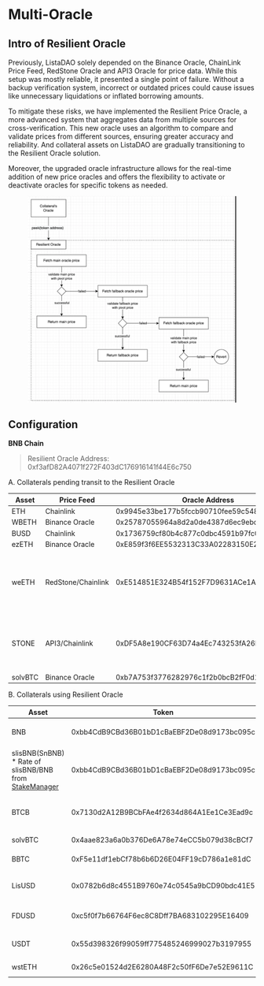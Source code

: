 # Multi-Oracle

## **Intro of Resilient Oracle**

Previously, ListaDAO solely depended on the Binance Oracle, ChainLink Price Feed, RedStone Oracle and API3 Oracle for price data. While this setup was mostly reliable, it presented a single point of failure. Without a backup verification system, incorrect or outdated prices could cause issues like unnecessary liquidations or inflated borrowing amounts.

To mitigate these risks, we have implemented the Resilient Price Oracle, a more advanced system that aggregates data from multiple sources for cross-verification. This new oracle uses an algorithm to compare and validate prices from different sources, ensuring greater accuracy and reliability. And collateral assets on ListaDAO are gradually transitioning to the Resilient Oracle solution.

Moreover, the upgraded oracle infrastructure allows for the real-time addition of new price oracles and offers the flexibility to activate or deactivate oracles for specific tokens as needed.

<figure><img src="../../.gitbook/assets/image (28).png" alt=""><figcaption></figcaption></figure>

## Configuration

**BNB Chain**

> Resilient Oracle Address: 0xf3afD82A4071f272F403dC176916141f44E6c750

A. Collaterals pending transit to the Resilient Oracle

| Asset   | Price Feed         | Oracle Address                             | Price Feed                                                                                                                                                                |
| ------- | ------------------ | ------------------------------------------ | ------------------------------------------------------------------------------------------------------------------------------------------------------------------------- |
| ETH     | Chainlink          | 0x9945e33be177b5fccb90710fee59c548cac8acba | 0xfc3069296a691250ffdf21fe51340fdd415a76ed                                                                                                                                |
| WBETH   | Binance Oracle     | 0x25787055964a8d2a0de4387d6ec9ebc0dc139dd5 | 0xbb339c70136b30389a6ff8af619116c672963768                                                                                                                                |
| BUSD    | Chainlink          | 0x1736759cf80b4c877c0dbc4591b97fc06b0370b8 | 0xcbb98864ef56e9042e7d2efef76141f15731b82f                                                                                                                                |
| ezETH   | Binance Oracle     | 0xE859f3f6EE5532313C33A02283150E201290F45F | 0x763c59a3D23936CD7B73571112744f2cFc2537F8                                                                                                                                |
| weETH   | RedStone/Chainlink | 0xE514851E324B54f152F7D9631ACe1A0a87248b46 | <p>weETH/eETH(RedStone): 0x9b2C948dbA5952A1f5Ab6fA16101c1392b8da1ab <br>*Assume 1:1 for eETH:ETH</p><p>ETH/USD(Chainlink): 0x9ef1B8c0E4F7dc8bF5719Ea496883DC6401d5b2e</p> |
| STONE   | API3/Chainlink     | 0xDF5A8e190CF63D74a4Ec743253fA26D4C7539Be8 | <p>STONE/ETH(API3): 0xADCc15cE3900A2Fc8544e26fD89897C0484e98Fc</p><p>ETH/USD(ChainLink): 0x9ef1B8c0E4F7dc8bF5719Ea496883DC6401d5b2e</p>                                   |
| solvBTC | Binance Oracle     | 0xb7A753f3776282976c1f2b0bcB2fF0d13d48Af85 | 0x2e00b5C80428f94A0e526BAfc526F19eC9c5c37B                                                                                                                                |





B. Collaterals using Resilient Oracle

| Asset                                                                                                                                               | Token                                       | Oracle/caller                                                                  | Main oracle                                                     | Pivot oracle                                                         | Fallback oracle                                                 | BoundValidator                                  |
| --------------------------------------------------------------------------------------------------------------------------------------------------- | ------------------------------------------- | ------------------------------------------------------------------------------ | --------------------------------------------------------------- | -------------------------------------------------------------------- | --------------------------------------------------------------- | ----------------------------------------------- |
| BNB                                                                                                                                                 | 0xbb4CdB9CBd36B01bD1cBaEBF2De08d9173bc095c  | 0xf81748d12171de989a5bbf2d76bf10bfbbaec596                                     | 0x8dd2D85C7c28F43F965AE4d9545189C7D022ED0e (RedStone: BNB/USD)  | 0xC5A35FC58EFDC4B88DDCA51AcACd2E8F593504bE (Binance Oracle: BNB/USD) | 0x0567F2323251f0Aab15c8dFb1967E4e8A7D42aeE (ChainLink: BNB/USD) | Upper Limit: 1.01 Lower Limit: 0.99             |
| slisBNB(SnBNB) \* Rate of slisBNB/BNB from [StakeManager](https://bscscan.com/address/0x1adB950d8bB3dA4bE104211D5AB038628e477fE6#readProxyContract) | 0xbb4CdB9CBd36B01bD1cBaEBF2De08d9173bc095c  | 0x8ecf78fb59e5a4c26cb218d34db29c4696af89f6                                     | 0x0567F2323251f0Aab15c8dFb1967E4e8A7D42aeE (ChainLink: BNB/USD) | 0xC5A35FC58EFDC4B88DDCA51AcACd2E8F593504bE (Binance Oracle: BNB/USD) | 0x8dd2D85C7c28F43F965AE4d9545189C7D022ED0e (RedStone: BNB/USD)  | <p>Upper Limit:1.1 </p><p>Lower Limit: 0.99</p> |
| BTCB                                                                                                                                                | 0x7130d2A12B9BCbFAe4f2634d864A1Ee1Ce3Ead9c  | 0x2eeDc4723b1ED2f24afCD9c0e3665061bD2D5642                                     | 0xa51738d1937FFc553d5070f43300B385AA2D9F55 (RedStone)           | 0x83968bCa5874D11e02fD80444cDDB431a1DbEc0f (Binance Oracle)          | 0x264990fbd0A4796A3E3d8E37C4d5F87a3aCa5Ebf (ChainLink)          | Upperbound: 1.1 Lowerbound: 0.99                |
| solvBTC                                                                                                                                             | 0x4aae823a6a0b376De6A78e74eCC5b079d38cBCf7  | 0xb7A753f3776282976c1f2b0bcB2fF0d13d48Af85                                     | 0x2e00b5C80428f94A0e526BAfc526F19eC9c5c37B(Binance Oracle)      | -                                                                    | -                                                               | -                                               |
| BBTC                                                                                                                                                | 0xF5e11df1ebCf78b6b6D26E04FF19cD786a1e81dC  | 0x2Ea16e082cA50eB6017BBFCB967CC7c6E2b8fB5A                                     | 0x58d32eC0158049BED439fD668C99a4949e6881c3 (Binace Oracle)      | -                                                                    | -                                                               | -                                               |
| LisUSD                                                                                                                                              | 0x0782b6d8c4551B9760e74c0545a9bCD90bdc41E5  | <p>0x873339A8214657175D9B128dDd57A2f2c23256FA <br>(DynamicDutyCalculator) </p> | 0x871bA946C7FFB1364ca11FE3032F02ad3dd3991E                      | -                                                                    | -                                                               | -                                               |
| FDUSD                                                                                                                                               | 0xc5f0f7b66764F6ec8C8Dff7BA683102295E16409  | 0xCF95095394A4838a8ed3478FeCF332dDA978EcD3                                     | 0x390180e80058A8499930F0c13963AD3E0d86Bfc9 (ChainLink)          | 0x665E8ad56f13A8451c1fBE3E679D97e76119A959 (Binance Oracle)          | 0xCF95095394A4838a8ed3478FeCF332dDA978EcD3 (ChainLink)          | Upper Limit: 1.01 Lower Limit: 0.99             |
| USDT                                                                                                                                                | 0x55d398326f99059ff775485246999027b3197955  | 0xDF2d4C43F45AC225AbFdE4a92F9fF950F517AE63                                     | 0xB97Ad0E74fa7d920791E90258A6E2085088b4320 (ChainLink)          | 0x2ff737E73556a690A5eeD5215279794194edf2fc (Binance Oracle)          | 0xB97Ad0E74fa7d920791E90258A6E2085088b4320 (ChainLink)          | Upper Limit: 1.01 Lower Limit: 0.99             |
| wstETH                                                                                                                                              | 0x26c5e01524d2E6280A48F2c50fF6De7e52E9611C  | 0xc9cA2376ae12e22dCb198EACb17E44168024DDd7                                     | 0xE7e734789954e6CffD8C295CBD0916A0A5747D27 (RedStone)           | -                                                                    | -                                                               | -                                               |




